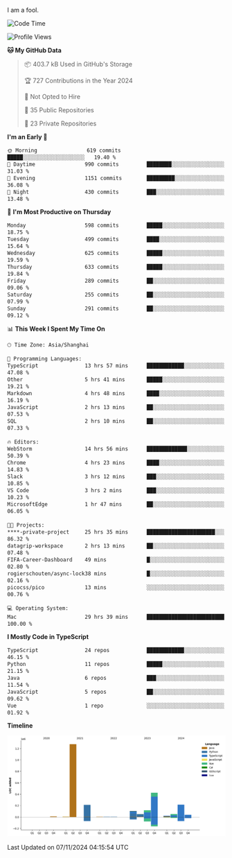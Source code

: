 I am a fool.

<!--START_SECTION:waka-->
![Code Time](http://img.shields.io/badge/Code%20Time-2%2C051%20hrs%2042%20mins-blue)

![Profile Views](http://img.shields.io/badge/Profile%20Views-0-blue)

**🐱 My GitHub Data** 

> 📦 403.7 kB Used in GitHub's Storage 
 > 
> 🏆 727 Contributions in the Year 2024
 > 
> 🚫 Not Opted to Hire
 > 
> 📜 35 Public Repositories 
 > 
> 🔑 23 Private Repositories 
 > 
**I'm an Early 🐤** 

```text
🌞 Morning                619 commits         █████░░░░░░░░░░░░░░░░░░░░   19.40 % 
🌆 Daytime                990 commits         ████████░░░░░░░░░░░░░░░░░   31.03 % 
🌃 Evening                1151 commits        █████████░░░░░░░░░░░░░░░░   36.08 % 
🌙 Night                  430 commits         ███░░░░░░░░░░░░░░░░░░░░░░   13.48 % 
```
📅 **I'm Most Productive on Thursday** 

```text
Monday                   598 commits         █████░░░░░░░░░░░░░░░░░░░░   18.75 % 
Tuesday                  499 commits         ████░░░░░░░░░░░░░░░░░░░░░   15.64 % 
Wednesday                625 commits         █████░░░░░░░░░░░░░░░░░░░░   19.59 % 
Thursday                 633 commits         █████░░░░░░░░░░░░░░░░░░░░   19.84 % 
Friday                   289 commits         ██░░░░░░░░░░░░░░░░░░░░░░░   09.06 % 
Saturday                 255 commits         ██░░░░░░░░░░░░░░░░░░░░░░░   07.99 % 
Sunday                   291 commits         ██░░░░░░░░░░░░░░░░░░░░░░░   09.12 % 
```


📊 **This Week I Spent My Time On** 

```text
🕑︎ Time Zone: Asia/Shanghai

💬 Programming Languages: 
TypeScript               13 hrs 57 mins      ████████████░░░░░░░░░░░░░   47.08 % 
Other                    5 hrs 41 mins       █████░░░░░░░░░░░░░░░░░░░░   19.21 % 
Markdown                 4 hrs 48 mins       ████░░░░░░░░░░░░░░░░░░░░░   16.19 % 
JavaScript               2 hrs 13 mins       ██░░░░░░░░░░░░░░░░░░░░░░░   07.53 % 
SQL                      2 hrs 10 mins       ██░░░░░░░░░░░░░░░░░░░░░░░   07.33 % 

🔥 Editors: 
WebStorm                 14 hrs 56 mins      █████████████░░░░░░░░░░░░   50.39 % 
Chrome                   4 hrs 23 mins       ████░░░░░░░░░░░░░░░░░░░░░   14.83 % 
Slack                    3 hrs 12 mins       ███░░░░░░░░░░░░░░░░░░░░░░   10.85 % 
VS Code                  3 hrs 2 mins        ███░░░░░░░░░░░░░░░░░░░░░░   10.23 % 
MicrosoftEdge            1 hr 47 mins        ██░░░░░░░░░░░░░░░░░░░░░░░   06.05 % 

🐱‍💻 Projects: 
****-private-project     25 hrs 35 mins      ██████████████████████░░░   86.32 % 
datagrip-workspace       2 hrs 13 mins       ██░░░░░░░░░░░░░░░░░░░░░░░   07.48 % 
FIFA-Career-Dashboard    49 mins             █░░░░░░░░░░░░░░░░░░░░░░░░   02.80 % 
rogierschouten/async-lock38 mins             █░░░░░░░░░░░░░░░░░░░░░░░░   02.16 % 
picocss/pico             13 mins             ░░░░░░░░░░░░░░░░░░░░░░░░░   00.76 % 

💻 Operating System: 
Mac                      29 hrs 39 mins      █████████████████████████   100.00 % 
```

**I Mostly Code in TypeScript** 

```text
TypeScript               24 repos            ████████████░░░░░░░░░░░░░   46.15 % 
Python                   11 repos            █████░░░░░░░░░░░░░░░░░░░░   21.15 % 
Java                     6 repos             ███░░░░░░░░░░░░░░░░░░░░░░   11.54 % 
JavaScript               5 repos             ██░░░░░░░░░░░░░░░░░░░░░░░   09.62 % 
Vue                      1 repo              ░░░░░░░░░░░░░░░░░░░░░░░░░   01.92 % 
```



**Timeline**

![Lines of Code chart](https://raw.githubusercontent.com/VeejaLiu/VeejaLiu/master/assets/bar_graph.png)


 Last Updated on 07/11/2024 04:15:54 UTC
<!--END_SECTION:waka-->
